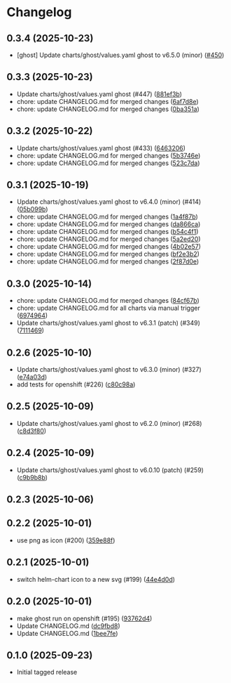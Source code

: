 # Changelog

## 0.3.4 (2025-10-23)

* [ghost] Update charts/ghost/values.yaml ghost to v6.5.0 (minor) ([#450](https://github.com/CloudPirates-io/helm-charts/pull/450))

## 0.3.3 (2025-10-23)

* Update charts/ghost/values.yaml ghost (#447) ([881ef3b](https://github.com/CloudPirates-io/helm-charts/commit/881ef3b))
* chore: update CHANGELOG.md for merged changes ([6af7d8e](https://github.com/CloudPirates-io/helm-charts/commit/6af7d8e))
* chore: update CHANGELOG.md for merged changes ([0ba351a](https://github.com/CloudPirates-io/helm-charts/commit/0ba351a))

## 0.3.2 (2025-10-22)

* Update charts/ghost/values.yaml ghost (#433) ([6463206](https://github.com/CloudPirates-io/helm-charts/commit/6463206))
* chore: update CHANGELOG.md for merged changes ([5b3746e](https://github.com/CloudPirates-io/helm-charts/commit/5b3746e))
* chore: update CHANGELOG.md for merged changes ([523c7da](https://github.com/CloudPirates-io/helm-charts/commit/523c7da))

## 0.3.1 (2025-10-19)

* Update charts/ghost/values.yaml ghost to v6.4.0 (minor) (#414) ([05b099b](https://github.com/CloudPirates-io/helm-charts/commit/05b099b))
* chore: update CHANGELOG.md for merged changes ([1a4f87b](https://github.com/CloudPirates-io/helm-charts/commit/1a4f87b))
* chore: update CHANGELOG.md for merged changes ([da866ca](https://github.com/CloudPirates-io/helm-charts/commit/da866ca))
* chore: update CHANGELOG.md for merged changes ([b54c4f1](https://github.com/CloudPirates-io/helm-charts/commit/b54c4f1))
* chore: update CHANGELOG.md for merged changes ([5a2ed20](https://github.com/CloudPirates-io/helm-charts/commit/5a2ed20))
* chore: update CHANGELOG.md for merged changes ([4b02e57](https://github.com/CloudPirates-io/helm-charts/commit/4b02e57))
* chore: update CHANGELOG.md for merged changes ([bf2e3b2](https://github.com/CloudPirates-io/helm-charts/commit/bf2e3b2))
* chore: update CHANGELOG.md for merged changes ([2f87d0e](https://github.com/CloudPirates-io/helm-charts/commit/2f87d0e))

## 0.3.0 (2025-10-14)

* chore: update CHANGELOG.md for merged changes ([84cf67b](https://github.com/CloudPirates-io/helm-charts/commit/84cf67b))
* chore: update CHANGELOG.md for all charts via manual trigger ([6974964](https://github.com/CloudPirates-io/helm-charts/commit/6974964))
* Update charts/ghost/values.yaml ghost to v6.3.1 (patch) (#349) ([7111469](https://github.com/CloudPirates-io/helm-charts/commit/7111469))

## 0.2.6 (2025-10-10)

* Update charts/ghost/values.yaml ghost to v6.3.0 (minor) (#327) ([e74a03d](https://github.com/CloudPirates-io/helm-charts/commit/e74a03d))
* add tests for openshift (#226) ([c80c98a](https://github.com/CloudPirates-io/helm-charts/commit/c80c98a))

## 0.2.5 (2025-10-09)

* Update charts/ghost/values.yaml ghost to v6.2.0 (minor) (#268) ([c8d3f80](https://github.com/CloudPirates-io/helm-charts/commit/c8d3f80))

## 0.2.4 (2025-10-09)

* Update charts/ghost/values.yaml ghost to v6.0.10 (patch) (#259) ([c9b9b8b](https://github.com/CloudPirates-io/helm-charts/commit/c9b9b8b))

## 0.2.3 (2025-10-06)


## 0.2.2 (2025-10-01)

* use png as icon (#200) ([359e88f](https://github.com/CloudPirates-io/helm-charts/commit/359e88f))

## 0.2.1 (2025-10-01)

* switch helm-chart icon to a new svg (#199) ([44e4d0d](https://github.com/CloudPirates-io/helm-charts/commit/44e4d0d))

## 0.2.0 (2025-10-01)

* make ghost run on openshift (#195) ([93762d4](https://github.com/CloudPirates-io/helm-charts/commit/93762d4))
* Update CHANGELOG.md ([dc9fbd8](https://github.com/CloudPirates-io/helm-charts/commit/dc9fbd8))
* Update CHANGELOG.md ([1bee7fe](https://github.com/CloudPirates-io/helm-charts/commit/1bee7fe))

## 0.1.0 (2025-09-23)

* Initial tagged release
